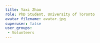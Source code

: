 ```yaml
---
title: Yaxi Zhao
role: PhD Student, University of Toronto
avatar_filename: avatar.jpg
superuser: false
user_groups:
 - Volunteers
---
```

